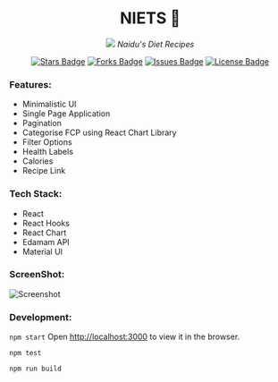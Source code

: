 <h1 align="center">NIETS 🌱</h1>
<div align="center">
<a href="https://wakatime.com/badge/github/abhisheknaiidu/niets"><img src="https://wakatime.com/badge/github/abhisheknaiidu/niets.svg"></a>
<i>Naidu's Diet Recipes</i>

<a href="https://github.com/abhisheknaiidu/niets/stargazers"><img src="https://img.shields.io/github/stars/abhisheknaiidu/niets" alt="Stars Badge"/></a>
<a href="https://github.com/abhisheknaiidu/niets/network/members"><img src="https://img.shields.io/github/forks/abhisheknaiidu/niets" alt="Forks Badge"/></a>
<a href="https://github.com/abhisheknaiidu/niets/issues"><img src="https://img.shields.io/github/issues/abhisheknaiidu/niets" alt="Issues Badge"/></a>
<a href="https://github.com/abhisheknaiidu/niets/blob/master/LICENCE"><img src="https://img.shields.io/github/license/abhisheknaiidu/niets" alt="License Badge"/></a>
</div>

### Features: 
- Minimalistic UI
- Single Page Application
- Pagination
- Categorise FCP using React Chart Library
- Filter Options
- Health Labels
- Calories
- Recipe Link

### Tech Stack:
- React
- React Hooks
- React Chart
- Edamam API
- Material UI

### ScreenShot: 
![Screenshot](ss.png)

### Development:
`npm start`
Open [http://localhost:3000](http://localhost:3000/!#) to view it in the browser.

`npm test`

`npm run build`